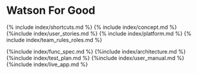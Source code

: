 # Watson For Good

<!-- requirements -->
{% include index/shortcuts.md %}
{% include index/concept.md %} 
{%include index/user_stories.md %}
{% include index/platform.md %}
{% include index/team_rules_roles.md %}

<!-- sprint deliverables -->
{%include index/func_spec.md %}
{%include index/architecture.md %}
{%include index/test_plan.md %}
{%include index/user_manual.md %}
{%include index/live_app.md %}

